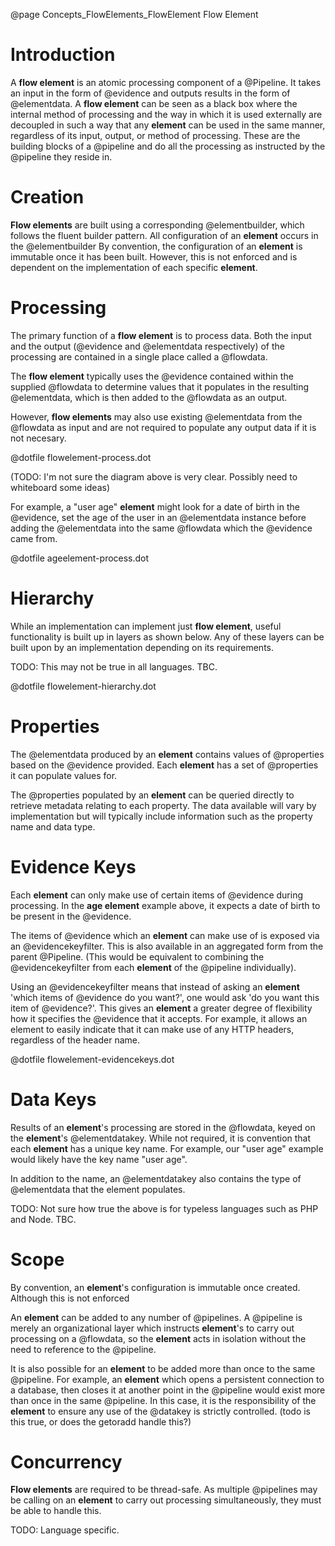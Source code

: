 @page Concepts_FlowElements_FlowElement Flow Element

# Introduction

A **flow element** is an atomic processing component of a @Pipeline. 
It takes an input in the form of @evidence and outputs results in the form of @elementdata. 
A **flow element** can be seen as a black
box where the internal method of processing and the way in which it is used externally are decoupled in such a
way that any **element** can be used in the same manner, regardless of its input, output, or method of processing.
These are the building blocks of a @pipeline and do all the processing as instructed by
the @pipeline they reside in.

# Creation

**Flow elements** are built using a corresponding @elementbuilder, which
follows the fluent builder pattern. All configuration of an **element** occurs in the
@elementbuilder
By convention, the configuration of an **element** is immutable once it has been built. 
However, this is not enforced and is dependent on the implementation of each specific **element**.

# Processing

The primary function of a **flow element** is to process data. Both the input and the output
(@evidence and @elementdata respectively) of
the processing are contained in a single place called a @flowdata.

The **flow element** typically uses the @evidence contained within the supplied @flowdata to
determine values that it populates in the resulting @elementdata, which is then added to the @flowdata
as an output.

However, **flow elements** may also use existing @elementdata from the @flowdata as input and 
are not required to populate any output data if it is not necesary.


@dotfile flowelement-process.dot

(TODO: I'm not sure the diagram above is very clear. Possibly need to whiteboard some ideas)


For example, a "user age" **element** might look for a date of birth in the @evidence, set
the age of the user in an @elementdata instance before adding the @elementdata into the same 
@flowdata which the @evidence came from.

@dotfile ageelement-process.dot

# Hierarchy

While an implementation can implement just **flow element**, useful functionality is built up in layers as shown below.
Any of these layers can be built upon by an implementation depending on its requirements.

TODO: This may not be true in all languages. TBC.

@dotfile flowelement-hierarchy.dot


# Properties

The @elementdata produced by an **element** contains values of @properties based on the
@evidence provided. Each **element** has a set of @properties it can populate values for.

The @properties populated by an **element** can be queried directly to retrieve metadata relating 
to each property. The data available will vary by implementation but will typically include
information such as the property name and data type. 

# Evidence Keys

Each **element** can only make use of certain items of @evidence during processing. In the **age element**
example above, it expects a date of birth to be present in the @evidence.

The items of @evidence which an **element** can make use of is exposed via an @evidencekeyfilter. This is 
also available in an aggregated form from the parent @Pipeline. 
(This would be equivalent to combining the @evidencekeyfilter from each **element** of the @pipeline individually).

Using an @evidencekeyfilter means that instead of asking an **element** 'which items of @evidence do you want?', 
one would ask 'do you want this item of @evidence?'. This gives an 
**element** a greater degree of flexibility how it specifies the @evidence that it accepts. 
For example, it allows an element to easily indicate that it can make use of any HTTP headers, regardless of 
the header name.

@dotfile flowelement-evidencekeys.dot


# Data Keys

Results of an **element**'s processing are stored in the @flowdata, keyed on the **element**'s @elementdatakey. 
While not required, it is convention that each **element** has a unique key name. 
For example, our "user age" example would likely have the key name "user age".

In addition to the name, an @elementdatakey also contains the type of @elementdata that the element populates.

TODO: Not sure how true the above is for typeless languages such as PHP and Node. TBC.


# Scope

By convention, an **element**'s configuration is immutable once created. Although this is not enforced

An **element** can be added to any number of @pipelines. A @pipeline is merely an organizational layer which instructs **element**'s to
carry out processing on a @flowdata, so the **element** acts in isolation without the need to reference to the @pipeline.

It is also possible for an **element** to be added more than once to the same @pipeline. For example, an **element** which opens a
persistent connection to a database, then closes it at another point in the @pipeline would exist more than once in the same @pipeline.
In this case, it is the responsibility of the **element** to ensure any use of the @datakey is strictly controlled.
(todo is this true, or does the getoradd handle this?)


# Concurrency

**Flow elements** are required to be thread-safe. As multiple @pipelines may be calling on an **element** to carry out processing
simultaneously, they must be able to handle this.

TODO: Language specific.
